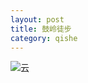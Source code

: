 ```yaml
---
layout: post
title: 鼓岭徒步
category: qishe
---
```


![云](http://imglf.nosdn.127.net/img/RHNjcVRJeFhJdmlmbEF5Y0YyQjBhaUhTeU9JRUgrYjN5b2E3NElyYW9YdTkxL1BzT01EcmlBPT0.jpg?imageView&thumbnail=2000y1333&type=jpg&quality=96&stripmeta=0&type=jpg)
